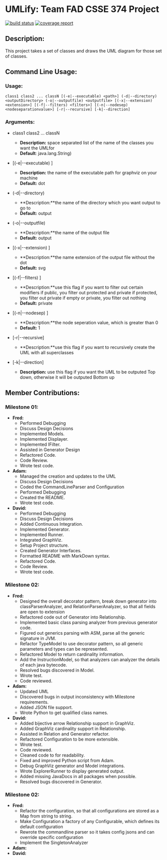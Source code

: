 # UMLify: Team FAD CSSE 374 Project
[![build status](https://ada.csse.rose-hulman.edu/zhangq2/Fad/badges/master/build.svg)](https://ada.csse.rose-hulman.edu/zhangq2/Fad/commits/master)
[![coverage report](https://ada.csse.rose-hulman.edu/zhangq2/Fad/badges/master/coverage.svg)](https://ada.csse.rose-hulman.edu/zhangq2/Fad/commits/master)

## Description:
This project takes a set of classes and draws the UML diagram for those set of classes.

## Command Line Usage:
### Usage:
`class1 class2 ... classN [(-e|--executable) <path>] (-d|--directory) <outputDirectory> (-o|--outputfile) <outputfile> [(-x|--extension) <extension>] [(-f|--filters) <filters>] [(-n|--nodesep) <nodeseparationvalue>] [-r|--recursive] [-k|--direction]`

### Arguments:
  - class1 class2 ... classN
     - **Description:** space separated list of the name of the classes you want the UMLfor
     - **Default**: java.lang.String)

  - [(-e|--executable) <path>]
      - **Description:** the name of the executable path for graphviz on your machine
      - **Default:** dot

  - (-d|--directory) <outputDirectory>
      - **Description:**the name of the directory which you want output to go to
      - **Default:** output

  - (-o|--outputfile) <outputfile>
      - **Description:**the name of the output file
      - **Default:** output

  - [(-x|--extension) <extension>]
      - **Description:**the name extension of the output file without the dot
      - **Default:** svg

  - [(-f|--filters) <filters>]
      - **Description:**use this flag if you want to filter out certain modifiers
        if public, you filter out protected and private
        if protected, you filter out private
        if empty or private, you filter out nothing
      - **Default:** private

  - [(-n|--nodesep) <nodeseparationvalue>]
      - **Description:**the node seperation value, which is greater than 0
      - **Default:** 1

  - [-r|--recursive]
      - **Description:**use this flag if you want to recursively create the UML with all superclasses

  - [-k|--direction]
      - **Description:** use this flag if you want the UML to be outputed Top down, otherwise it will be outputed Bottom up

## Member Contributions:
### Milestone 01:
- **Fred:**
     - Performed Debugging
     - Discuss Design Decisions
     - Implemented Models.
     - Implemented Displayer.
     - Implemented IFilter.
     - Assisted in Generator Design
     - Refactored Code.
     - Code Review.
     - Wrote test code.
- **Adam:**
     - Managed the creation and updates to the UML
     - Discuss Design Decisions
     - Coded the CommandLineParser and Configuration
     - Performed Debugging
     - Created the README.
     - Wrote test code.
- **David:**
     - Performed Debugging
     - Discuss Design Decisions
     - Added Continuous Integration.
     - Implemented Generator.
     - Implemented Runner.
     - Integrated GraphViz.
     - Setup Project structure.
     - Created Generator Interfaces.
     - Formatted README with MarkDown syntax.
     - Refactored Code.
     - Code Review.
     - Wrote test code.
  
### Milestone 02:  
- **Fred:**  
     - Designed the overall decorator pattern, break down generator into classParserAnalyzer,
     	and RelationParserAnalyzer, so that all fields are open to extension
     - Refactored code out of Generator into Relationship.
     - Implemented basic class parsing analyzer from previous generator code.
     - Figured out generics parsing with ASM, parse all the generic signature in JVM.
     - Refactor TypeModel to use decorator pattern, so all generic parameters and types can be represented.
     - Refactored Model to return cardinality information.
     - Add the InstructionModel, so that analyzers can analyzer the details of each java bytecode.
     - Resolved bugs discovered in Model.
     - Wrote test.
     - Code reviewed.
- **Adam:**  
     - Updated UML
     - Discovered bugs in output inconsistency with Milestone requirements.
     - Added JSON file support.
     - Wrote Python to get qualified class names.
- **David:**  
     - Added bijective arrow Relationship support in GraphViz.
     - Added GraphViz cardinality support in Relationship.
     - Assisted in Relation and Generator refactor.
     - Refactored Configuration to be more extensible.
     - Wrote test.
     - Code reviewed.
     - Cleaned code to for readability.
     - Fixed and improved Python script from Adam.
     - Debug GraphViz generator and Model integrations.
     - Wrote ExplorerRunner to display generated output.
     - Added missing JavaDocs in all packages when possible.
     - Resolved bugs discovered in Generator.
### Milestone 02:  
- **Fred:**  
     - Refactor the configuration, so that all configurations are stored as a Map from string to string.
     - Make Configuration a factory of any Configurable, which defines its default configuration
     - Rewrote the commandline parser so it takes config jsons and can override specific configuration
     - Implement the SingletonAnalyzer
- **Adam:**  
- **David:**  
